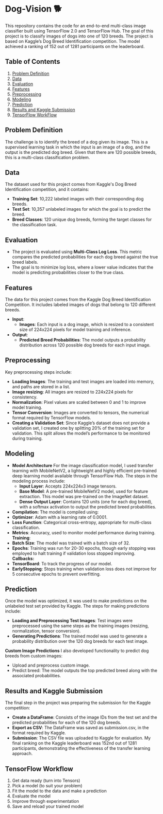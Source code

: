 # Dog-Vision 🐕
This repository contains the code for an end-to-end multi-class image classifier built using TensorFlow 2.0 and TensorFlow Hub. The goal of this project is to classify images of dogs into one of 120 breeds. The project is based on Kaggle’s Dog Breed Identification competition. The model achieved a ranking of 152 out of 1281 participants on the leaderboard.

## Table of Contents
1. [Problem Definition](#problem-definition)
2. [Data](#data)
3. [Evaluation](#evaluation)
4. [Features](#features)
5. [Preprocessing](#preprocessing)
6. [Modeling](#modeling)
7. [Prediction](#prediction)
8. [Results and Kaggle Submission](#results-and-kaggle-submission)
9. [TensorFlow WorkFlow](#tensorFlow-workflow)
 
## Problem Definition
The challenge is to identify the breed of a dog given its image. This is a supervised learning task in which the input is an image of a dog, and the output is the predicted dog breed. Given that there are 120 possible breeds, this is a multi-class classification problem.

## Data
The dataset used for this project comes from Kaggle's Dog Breed Identification competition, and it contains:
- **Training Set**: 10,222 labeled images with their corresponding dog breeds.
- **Test Set**: 10,357 unlabeled images for which the goal is to predict the breed.
- **Breed Classes**: 120 unique dog breeds, forming the target classes for the classification task.

## Evaluation
- The project is evaluated using **Multi-Class Log Loss**. This metric compares the predicted probabilities for each dog breed against the true breed labels. 
- The goal is to minimize log loss, where a lower value indicates that the model is predicting probabilities closer to the true class.

## Features
The data for this project comes from the Kaggle Dog Breed Identification Competition. It includes labeled images of dogs that belong to 120 different breeds.
- **Input**:
  - **Images**: Each input is a dog image, which is resized to a consistent size of 224x224 pixels for model training and inference.
- **Output**:
  - **Predicted Breed Probabilities**: The model outputs a probability distribution across 120 possible dog breeds for each input image. 

## Preprocessing
Key preprocessing steps include:
- **Loading Images**: The training and test images are loaded into memory, and paths are stored in a list.
- **Image resizing**: All images are resized to 224x224 pixels for consistency.
- **Normalization**: Pixel values are scaled between 0 and 1 to improve model training.
- **Tensor Conversion**: Images are converted to tensors, the numerical format required by TensorFlow models.
- **Creating a Validation Set**: Since Kaggle’s dataset does not provide a validation set, I created one by splitting 20% of the training set for validation. This split allows the model’s performance to be monitored during training.

## Modeling
- **Model Architecture**
For the image classification model, I used transfer learning with MobileNetV2, a lightweight and highly efficient pre-trained deep learning model available through TensorFlow Hub. The steps in the modeling process include:
  - **Input Layer**: Accepts 224x224x3 image tensors.
  - **Base Model**: A pre-trained MobileNetV2 model, used for feature extraction. This model was pre-trained on the ImageNet dataset.
  - **Dense Output Layer**: Contains 120 units (one for each dog breed), with a softmax activation to output the predicted breed probabilities.
- **Compilation:**
The model is compiled using:
- **Optimizer**: Adam with a learning rate of 0.0001.
- **Loss Function**: Categorical cross-entropy, appropriate for multi-class classification.
- **Metrics**: Accuracy, used to monitor model performance during training.
**Training**:
- **Batch Size**: The model was trained with a batch size of 32.
- **Epochs**: Training was run for 20-30 epochs, though early stopping was employed to halt training if validation loss stopped improving.
**Callbacks:**
- **TensorBoard**: To track the progress of our model.
- **EarlyStopping**: Stops training when validation loss does not improve for 5 consecutive epochs to prevent overfitting.

## Prediction
Once the model was optimized, it was used to make predictions on the unlabeled test set provided by Kaggle. The steps for making predictions include:
- **Loading and Preprocessing Test Images**: Test images were preprocessed using the same steps as the training images (resizing, normalization, tensor conversion).
- **Generating Predictions**: The trained model was used to generate a probability distribution over the 120 dog breeds for each test image.

**Custom Image Predictions**
I also developed functionality to predict dog breeds from custom images:
- Upload and preprocess custom image.
- Predict breed: The model outputs the top predicted breed along with the associated probabilities.

## Results and Kaggle Submission
The final step in the project was preparing the submission for the Kaggle competition:
- **Create a DataFrame**: Consists of the image IDs from the test set and the predicted probabilities for each of the 120 dog breeds.
- **Export as CSV**: The DataFrame was saved as submission.csv, in the format required by Kaggle.
- **Submission**: The CSV file was uploaded to Kaggle for evaluation.
My final ranking on the Kaggle leaderboard was 152nd out of 1281 participants, demonstrating the effectiveness of the transfer learning approach.

## TensorFlow Workflow
1. Get data ready (turn into Tensors)
2. Pick a model (to suit your problem)
3. Fit the model to the data and make a prediction
4. Evaluate the model
5. Improve through experimentation
6. Save and reload your trained model
